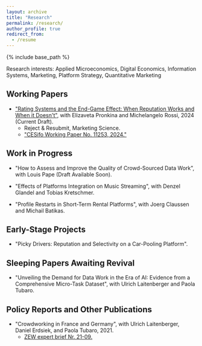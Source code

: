 ```yaml
---
layout: archive
title: "Research"
permalink: /research/
author_profile: true
redirect_from:
  - /resume
---
```


{% include base_path %}

Research interests: Applied Microeconomics, Digital Economics, Information Systems, Marketing, Platform Strategy,
Quantitative Marketing

Working Papers
----- 

* <a href="https://www.cesifo.org/en/publications/2024/working-paper/rating-systems-and-end-game-effect-when-reputation-works-and-when">"Rating Systems and the End-Game Effect: When Reputation Works and When it Doesn't"</a>, with Elizaveta Pronkina and Michelangelo Rossi, 2024 (Current Draft).
  * Reject & Resubmit, Marketing Science.
  * <a href="https://www.cesifo.org/en/publications/2024/working-paper/rating-systems-and-end-game-effect-when-reputation-works-and-when">"CESifo Working Paper No. 11253, 2024."</a>

Work in Progress
-----

* "How to Assess and Improve the Quality of Crowd-Sourced Data Work", with Louis Pape (Draft Available Soon).
  
* "Effects of Platforms Integration on Music Streaming", with Denzel Glandel and Tobias Kretschmer.

* "Profile Restarts in Short-Term Rental Platforms", with Joerg Claussen and Michail Batikas.

  
Early-Stage Projects
-----
* "Picky Drivers: Reputation and Selectivity on a Car-Pooling Platform".

Sleeping Papers Awaiting Revival
-----
* "Unveiling the Demand for Data Work in the Era of AI: Evidence from a Comprehensive Micro-Task Dataset", with Ulrich Laitenberger and Paola Tubaro.


Policy Reports and Other Publications
-----
 
* "Crowdworking in France and Germany", with Ulrich Laitenberger, Daniel Erdsiek, and Paola Tubaro, 2021.
  * <a href="https://www.zew.de/publikationen/crowdworking-in-france-and-germany" target="_blank" rel="noopener noreferrer">ZEW expert brief Nr. 21-09. </a>      

